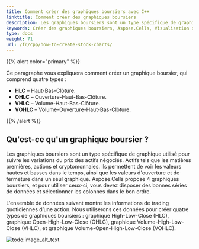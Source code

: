 ```yaml
---
title: Comment créer des graphiques boursiers avec C++
linktitle: Comment créer des graphiques boursiers
description: Les graphiques boursiers sont un type spécifique de graphique utilisé pour suivre les variations du prix des actifs négociés.
keywords: Créer des graphiques boursiers, Aspose.Cells, Visualisation des données de marché, Analyse du marché boursier, Guide étape par étape.
type: docs
weight: 71
url: /fr/cpp/how-to-create-stock-charts/
---
```


{{% alert color="primary" %}}

Ce paragraphe vous expliquera comment créer un graphique boursier, qui comprend quatre types :
- **HLC** – Haut-Bas-Clôture.
- **OHLC** – Ouverture-Haut-Bas-Clôture.
- **VHLC** – Volume-Haut-Bas-Clôture.
- **VOHLC** – Volume-Ouverture-Haut-Bas-Clôture.

{{% /alert %}}

## **Qu'est-ce qu'un graphique boursier ?**

Les graphiques boursiers sont un type spécifique de graphique utilisé pour suivre les variations du prix des actifs négociés. Actifs tels que les matières premières, actions et cryptomonnaies. Ils permettent de voir les valeurs hautes et basses dans le temps, ainsi que les valeurs d'ouverture et de fermeture dans un seul graphique. Aspose.Cells propose 4 graphiques boursiers, et pour utiliser ceux-ci, vous devez disposer des bonnes séries de données et sélectionner les colonnes dans le bon ordre.

L'ensemble de données suivant montre les informations de trading quotidiennes d’une action. Nous utiliserons ces données pour créer quatre types de graphiques boursiers : graphique High-Low-Close (HLC), graphique Open-High-Low-Close (OHLC), graphique Volume-High-Low-Close (VHLC), et graphique Volume-Open-High-Low-Close (VOHLC).

![todo:image_alt_text](stock.chart.data.png)

